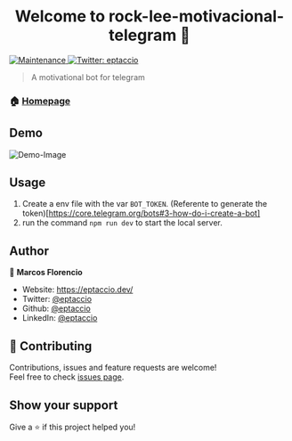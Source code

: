 <h1 align="center">Welcome to rock-lee-motivacional-telegram 👋</h1>
<p>
  <a href="https://github.com/eptaccio/rock-lee-motivacional-telegram/graphs/commit-activity" target="_blank">
    <img alt="Maintenance" src="https://img.shields.io/badge/Maintained%3F-yes-green.svg" />
  </a>
  <a href="https://twitter.com/eptaccio" target="_blank">
    <img alt="Twitter: eptaccio" src="https://img.shields.io/twitter/follow/eptaccio.svg?style=social" />
  </a>
</p>

> A motivational bot for telegram

### 🏠 [Homepage](https://github.com/eptaccio/rock-lee-motivacional-telegram#readme)


## Demo
<img alt="Demo-Image" src="https://raw.githubusercontent.com/eptaccio/rock-lee-motivacional-telegram/master/assets/demo.jpeg" />

## Usage

1. Create a env file with the var `BOT_TOKEN`. (Referente to generate the token)[https://core.telegram.org/bots#3-how-do-i-create-a-bot]
2. run the command `npm run dev` to start the local server.

## Author

👤 **Marcos Florencio**

- Website: https://eptaccio.dev/
- Twitter: [@eptaccio](https://www.twitter.com/eptaccio)
- Github: [@eptaccio](https://github.com/eptaccio)
- LinkedIn: [@eptaccio](https://www.linkedin.com/in/eptaccio)

## 🤝 Contributing

Contributions, issues and feature requests are welcome!<br />Feel free to check [issues page](https://github.com/eptaccio/rock-lee-motivacional-telegram/issues).

## Show your support

Give a ⭐️ if this project helped you!
